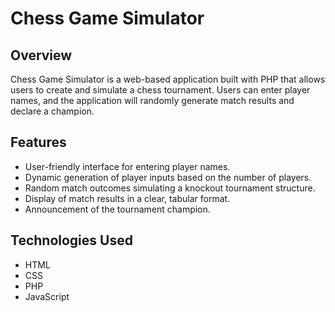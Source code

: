 # Chess Game Simulator

## Overview

Chess Game Simulator is a web-based application built with PHP that allows users to create and simulate a chess tournament. Users can enter player names, and the application will randomly generate match results and declare a champion.

## Features

- User-friendly interface for entering player names.
- Dynamic generation of player inputs based on the number of players.
- Random match outcomes simulating a knockout tournament structure.
- Display of match results in a clear, tabular format.
- Announcement of the tournament champion.

## Technologies Used

- HTML
- CSS
- PHP
- JavaScript
